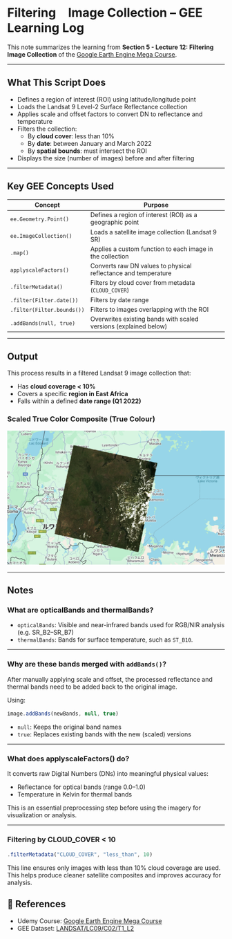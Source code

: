 # Filtering　Image Collection  – GEE Learning Log

This note summarizes the learning from **Section 5 - Lecture 12: Filtering Image Collection** of the [Google Earth Engine Mega Course](https://www.udemy.com/course/google-earth-engine-gis-remote-sensing/learn/lecture/42661228).

---

## What This Script Does

- Defines a region of interest (ROI) using latitude/longitude point
- Loads the Landsat 9 Level-2 Surface Reflectance collection
- Applies scale and offset factors to convert DN to reflectance and temperature
- Filters the collection:
  - By **cloud cover**: less than 10%
  - By **date**: between January and March 2022
  - By **spatial bounds**: must intersect the ROI
- Displays the size (number of images) before and after filtering

---

## Key GEE Concepts Used

| Concept                    | Purpose                                                                 |
|----------------------------|-------------------------------------------------------------------------|
| `ee.Geometry.Point()`      | Defines a region of interest (ROI) as a geographic point                |
| `ee.ImageCollection()`     | Loads a satellite image collection (Landsat 9 SR)                       |
| `.map()`                   | Applies a custom function to each image in the collection               |
| `applyscaleFactors()`      | Converts raw DN values to physical reflectance and temperature          |
| `.filterMetadata()`        | Filters by cloud cover from metadata (`CLOUD_COVER`)                    |
| `.filter(Filter.date())`   | Filters by date range                                                   |
| `.filter(Filter.bounds())` | Filters to images overlapping with the ROI                              |
| `.addBands(null, true)`    | Overwrites existing bands with scaled versions (explained below)        |

---

## Output

This process results in a filtered Landsat 9 image collection that:
- Has **cloud coverage < 10%**
- Covers a specific **region in East Africa**
- Falls within a defined **date range (Q1 2022)**

### Scaled True Color Composite (True Colour)
![Filtered Landsat Image](map_l9_b432_filtered_cloud10_2022_eastafrica.png)

---

## Notes

### What are opticalBands and thermalBands?

- `opticalBands`: Visible and near-infrared bands used for RGB/NIR analysis (e.g. SR_B2–SR_B7)
- `thermalBands`: Bands for surface temperature, such as `ST_B10`.  

---

### Why are these bands merged with `addBands()`?

After manually applying scale and offset, the processed reflectance and thermal bands need to be added back to the original image.

Using:

```javascript
image.addBands(newBands, null, true)
```

- `null`:  Keeps the original band names
- `true`:  Replaces existing bands with the new (scaled) versions

---

### What does applyscaleFactors() do?

It converts raw Digital Numbers (DNs) into meaningful physical values:

- Reflectance for optical bands (range 0.0–1.0)
- Temperature in Kelvin for thermal bands

This is an essential preprocessing step before using the imagery for visualization or analysis.

---

### Filtering by CLOUD_COVER < 10

```javascript
.filterMetadata("CLOUD_COVER", "less_than", 10)
```
This line ensures only images with less than 10% cloud coverage are used.
This helps produce cleaner satellite composites and improves accuracy for analysis.

## 🔗 References
- Udemy Course: [Google Earth Engine Mega Course](https://www.udemy.com/course/google-earth-engine-gis-remote-sensing/learn/lecture/42661228#overview)
- GEE Dataset: [LANDSAT/LC09/C02/T1_L2](https://developers.google.com/earth-engine/datasets/catalog/LANDSAT_LC09_C02_T1_L2)
